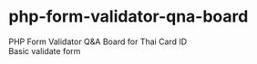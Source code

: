 # php-form-validator-qna-board
PHP Form Validator Q&amp;A Board for Thai Card ID<br>
Basic validate form
